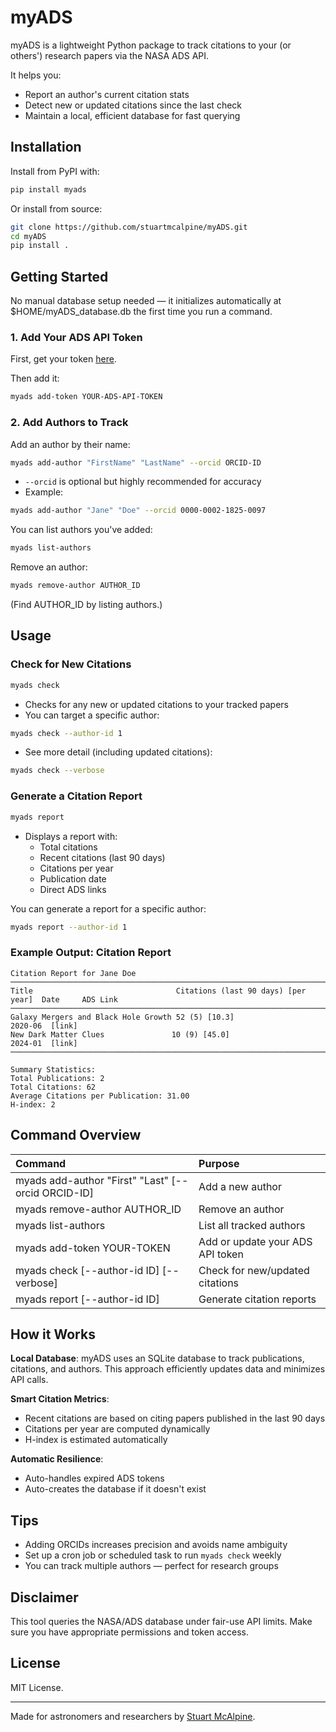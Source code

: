 # myADS

myADS is a lightweight Python package to track citations to your (or others') research papers via the NASA ADS API.

It helps you:
- Report an author's current citation stats
- Detect new or updated citations since the last check
- Maintain a local, efficient database for fast querying

## Installation

Install from PyPI with:

```bash
pip install myads
```

Or install from source:

```bash
git clone https://github.com/stuartmcalpine/myADS.git
cd myADS
pip install .
```

## Getting Started

No manual database setup needed — it initializes automatically at $HOME/myADS_database.db the first time you run a command.

### 1. Add Your ADS API Token

First, get your token [here](https://ui.adsabs.harvard.edu/user/settings/token).

Then add it:

```bash
myads add-token YOUR-ADS-API-TOKEN
```

### 2. Add Authors to Track

Add an author by their name:

```bash
myads add-author "FirstName" "LastName" --orcid ORCID-ID
```

- `--orcid` is optional but highly recommended for accuracy
- Example:

```bash
myads add-author "Jane" "Doe" --orcid 0000-0002-1825-0097
```

You can list authors you've added:

```bash
myads list-authors
```

Remove an author:

```bash
myads remove-author AUTHOR_ID
```

(Find AUTHOR_ID by listing authors.)

## Usage

### Check for New Citations

```bash
myads check
```

- Checks for any new or updated citations to your tracked papers
- You can target a specific author:

```bash
myads check --author-id 1
```

- See more detail (including updated citations):

```bash
myads check --verbose
```

### Generate a Citation Report

```bash
myads report
```

- Displays a report with:
  - Total citations
  - Recent citations (last 90 days)
  - Citations per year
  - Publication date
  - Direct ADS links

You can generate a report for a specific author:

```bash
myads report --author-id 1
```

### Example Output: Citation Report

```
Citation Report for Jane Doe
───────────────────────────────────────────────────────────────────────────────
Title                                Citations (last 90 days) [per year]  Date     ADS Link
───────────────────────────────────────────────────────────────────────────────
Galaxy Mergers and Black Hole Growth 52 (5) [10.3]                       2020-06  [link]
New Dark Matter Clues               10 (9) [45.0]                       2024-01  [link]
───────────────────────────────────────────────────────────────────────────────

Summary Statistics:
Total Publications: 2
Total Citations: 62
Average Citations per Publication: 31.00
H-index: 2
```

## Command Overview

| Command | Purpose |
|:--------|:--------|
| myads add-author "First" "Last" [--orcid ORCID-ID] | Add a new author |
| myads remove-author AUTHOR_ID | Remove an author |
| myads list-authors | List all tracked authors |
| myads add-token YOUR-TOKEN | Add or update your ADS API token |
| myads check [--author-id ID] [--verbose] | Check for new/updated citations |
| myads report [--author-id ID] | Generate citation reports |

## How it Works

**Local Database**: 
myADS uses an SQLite database to track publications, citations, and authors. This approach efficiently updates data and minimizes API calls.

**Smart Citation Metrics**:
- Recent citations are based on citing papers published in the last 90 days
- Citations per year are computed dynamically
- H-index is estimated automatically

**Automatic Resilience**:
- Auto-handles expired ADS tokens
- Auto-creates the database if it doesn't exist

## Tips

- Adding ORCIDs increases precision and avoids name ambiguity
- Set up a cron job or scheduled task to run `myads check` weekly
- You can track multiple authors — perfect for research groups

## Disclaimer

This tool queries the NASA/ADS database under fair-use API limits. Make sure you have appropriate permissions and token access.

## License

MIT License.

---

Made for astronomers and researchers by [Stuart McAlpine](https://github.com/stuartmcalpine).
